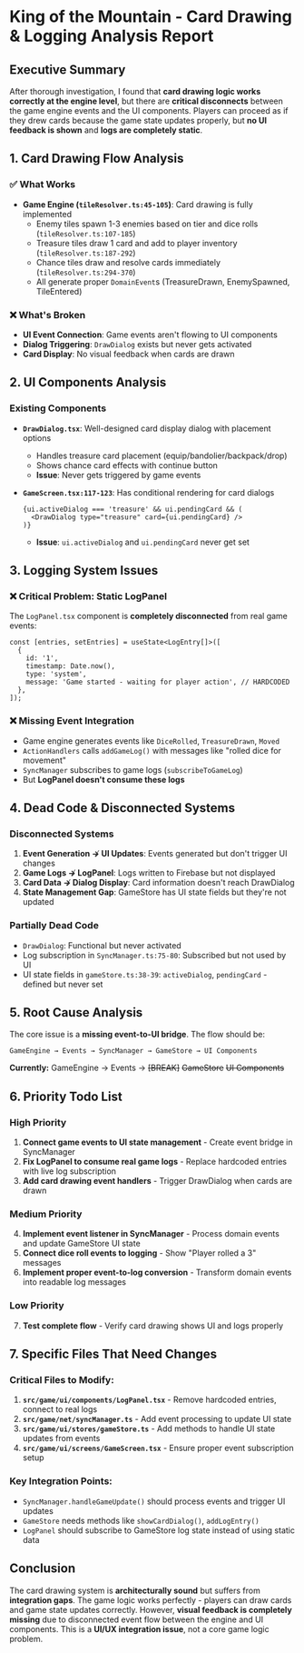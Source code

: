 # King of the Mountain - Card Drawing & Logging Analysis Report

## Executive Summary

After thorough investigation, I found that **card drawing logic works correctly at the engine level**, but there are **critical disconnects** between the game engine events and the UI components. Players can proceed as if they drew cards because the game state updates properly, but **no UI feedback is shown** and **logs are completely static**.

## 1. Card Drawing Flow Analysis

### ✅ **What Works**
- **Game Engine (`tileResolver.ts:45-105`)**: Card drawing is fully implemented
  - Enemy tiles spawn 1-3 enemies based on tier and dice rolls (`tileResolver.ts:107-185`)
  - Treasure tiles draw 1 card and add to player inventory (`tileResolver.ts:187-292`)
  - Chance tiles draw and resolve cards immediately (`tileResolver.ts:294-370`)
  - All generate proper `DomainEvent`s (TreasureDrawn, EnemySpawned, TileEntered)

### ❌ **What's Broken**
- **UI Event Connection**: Game events aren't flowing to UI components
- **Dialog Triggering**: `DrawDialog` exists but never gets activated
- **Card Display**: No visual feedback when cards are drawn

## 2. UI Components Analysis

### Existing Components
- **`DrawDialog.tsx`**: Well-designed card display dialog with placement options
  - Handles treasure card placement (equip/bandolier/backpack/drop)
  - Shows chance card effects with continue button
  - **Issue**: Never gets triggered by game events

- **`GameScreen.tsx:117-123`**: Has conditional rendering for card dialogs
  ```tsx
  {ui.activeDialog === 'treasure' && ui.pendingCard && (
    <DrawDialog type="treasure" card={ui.pendingCard} />
  )}
  ```
  - **Issue**: `ui.activeDialog` and `ui.pendingCard` never get set

## 3. Logging System Issues

### ❌ **Critical Problem: Static LogPanel**
The `LogPanel.tsx` component is **completely disconnected** from real game events:

```tsx
const [entries, setEntries] = useState<LogEntry[]>([
  {
    id: '1',
    timestamp: Date.now(),
    type: 'system',
    message: 'Game started - waiting for player action', // HARDCODED
  },
]);
```

### ❌ **Missing Event Integration**
- Game engine generates events like `DiceRolled`, `TreasureDrawn`, `Moved`
- `ActionHandlers` calls `addGameLog()` with messages like "rolled dice for movement"
- `SyncManager` subscribes to game logs (`subscribeToGameLog`)
- But **LogPanel doesn't consume these logs**

## 4. Dead Code & Disconnected Systems

### Disconnected Systems
1. **Event Generation ↛ UI Updates**: Events generated but don't trigger UI changes
2. **Game Logs ↛ LogPanel**: Logs written to Firebase but not displayed
3. **Card Data ↛ Dialog Display**: Card information doesn't reach DrawDialog
4. **State Management Gap**: GameStore has UI state fields but they're not updated

### Partially Dead Code
- `DrawDialog`: Functional but never activated
- Log subscription in `SyncManager.ts:75-80`: Subscribed but not used by UI
- UI state fields in `gameStore.ts:38-39`: `activeDialog`, `pendingCard` - defined but never set

## 5. Root Cause Analysis

The core issue is a **missing event-to-UI bridge**. The flow should be:

```
GameEngine → Events → SyncManager → GameStore → UI Components
```

**Currently:** GameEngine → Events → ~~[BREAK]~~ ~~GameStore~~ ~~UI Components~~

## 6. Priority Todo List

### **High Priority**
1. **Connect game events to UI state management** - Create event bridge in SyncManager
2. **Fix LogPanel to consume real game logs** - Replace hardcoded entries with live log subscription
3. **Add card drawing event handlers** - Trigger DrawDialog when cards are drawn

### **Medium Priority**
4. **Implement event listener in SyncManager** - Process domain events and update GameStore UI state
5. **Connect dice roll events to logging** - Show "Player rolled a 3" messages
6. **Implement proper event-to-log conversion** - Transform domain events into readable log messages

### **Low Priority**
7. **Test complete flow** - Verify card drawing shows UI and logs properly

## 7. Specific Files That Need Changes

### Critical Files to Modify:
1. **`src/game/ui/components/LogPanel.tsx`** - Remove hardcoded entries, connect to real logs
2. **`src/game/net/syncManager.ts`** - Add event processing to update UI state
3. **`src/game/ui/stores/gameStore.ts`** - Add methods to handle UI state updates from events
4. **`src/game/ui/screens/GameScreen.tsx`** - Ensure proper event subscription setup

### Key Integration Points:
- `SyncManager.handleGameUpdate()` should process events and trigger UI updates
- `GameStore` needs methods like `showCardDialog()`, `addLogEntry()`
- `LogPanel` should subscribe to GameStore log state instead of using static data

## Conclusion

The card drawing system is **architecturally sound** but suffers from **integration gaps**. The game logic works perfectly - players can draw cards and game state updates correctly. However, **visual feedback is completely missing** due to disconnected event flow between the engine and UI components. This is a **UI/UX integration issue**, not a core game logic problem.